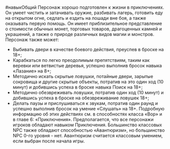 #навыкОбщий
Персонаж хорошо подготовлен к жизни в приключениях. Он умеет чистить и затачивать оружие, разбивать лагерь, готовить еду на открытом огне, седлать и ездить на лошади вне боя, а также оказывать первую помощь. Он имеет приблизительное представление о стоимости обычных монет, торговых товаров, драгоценных камней и украшений, а также о природе различных видов магии и монстров. Персонаж также может:
* Выбивать двери в качестве боевого действия, преуспев в броске на 18+;
* Карабкаться по легко преодолимым препятствиям, таким как веревки или ветвистые деревья, успешно выполнив бросок навыка «Лазание» на 8+;
* Методично искать скрытые ловушки, потайные двери, зарытые сокровища и другие скрытые объекты, потратив на это один ход (10 минут) и добившись успеха в броске навыка Поиск на 18+;
* Методично обезвреживать ловушки, потратив один ход (10 минут) и добившись успеха в броске на обезвреживание ловушек 18+;
* Делать паузы и прислушиваться к звукам, потратив один раунд и успешно выполнив бросок на умение «Слушать» на 18+.
Подробную информацию об этих действиях см. в способностях класса «Вор» и в главе 6: «Приключения». Предполагается, что все персонажи игроков обладают навыком Приключения. Большинство классовых NPC также обладают способностью «Авантюризм», но большинство NPC 0-го уровня - нет. Авантюризм считается классовым умением, если выбран после начала игры.
